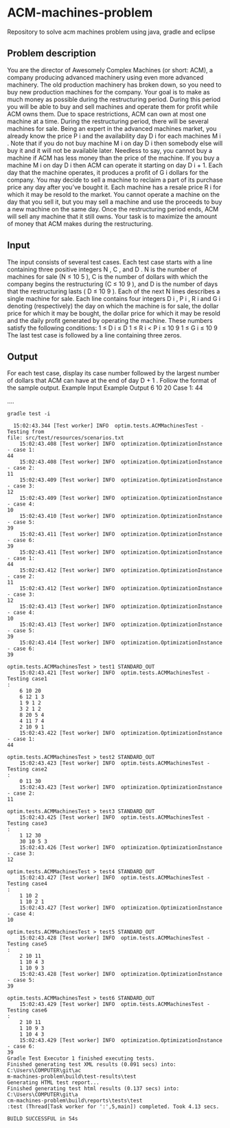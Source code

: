 ﻿# ACM-machines-problem
Repository to solve acm machines problem using java, gradle and eclipse

## Problem description 
You are the director of Awesomely Complex Machines (or short: ACM), a company producing
advanced machinery using even more advanced machinery. The old production machinery has broken
down, so you need to buy new production machines for the company. Your goal is to make as much
money as possible during the restructuring period. During this period you will be able to buy and sell
machines and operate them for profit while ACM owns them. Due to space restrictions, ACM can own
at most one machine at a time. During the restructuring period, there will be several machines for sale.
Being an expert in the advanced machines market, you already know the price P i and the availability
day D i for each machines M i . Note that if you do not buy machine M i on day D i then somebody else
will buy it and it will not be available later. Needless to say, you cannot buy a machine if ACM has less
money than the price of the machine. If you buy a machine M i on day D i then ACM can operate it
starting on day D i + 1. Each day that the machine operates, it produces a profit of G i dollars for the
company.
You may decide to sell a machine to reclaim a part of its purchase price any day after you’ve bought it.
Each machine has a resale price R i for which it may be resold to the market. You cannot operate a
machine on the day that you sell it, but you may sell a machine and use the proceeds to buy a new
machine on the same day. Once the restructuring period ends, ACM will sell any machine that it still
owns. Your task is to maximize the amount of money that ACM makes during the restructuring.
## Input
The input consists of several test cases. Each test case starts with a line containing three positive
integers N , C , and D . N is the number of machines for sale (N ≤ 10 5 ), C is the number of dollars with
which the company begins the restructuring (C ≤ 10 9 ), and D is the number of days that the
restructuring lasts ( D ≤ 10 9 ).
Each of the next N lines describes a single machine for sale. Each line contains four integers D i , P i , R i
and G i denoting (respectively) the day on which the machine is for sale, the dollar price for which it
may be bought, the dollar price for which it may be resold and the daily profit generated by operating
the machine. These numbers satisfy the following conditions:
1 ≤ D i ≤ D
1 ≤ R i < P i ≤ 10 9
1 ≤ G i ≤ 10 9
The last test case is followed by a line containing three zeros.
## Output
For each test case, display its case number followed by the largest number of dollars that ACM can
have at the end of day D + 1 . Follow the format of the sample output.
Example Input Example Output
6 10 20 Case 1: 44


....

```
gradle test -i

  15:02:43.344 [Test worker] INFO  optim.tests.ACMMachinesTest - Testing from                                                                                                                 file: src/test/resources/scenarios.txt
    15:02:43.408 [Test worker] INFO  optimization.OptimizationInstance - case 1:                                                                                                                 44
    15:02:43.408 [Test worker] INFO  optimization.OptimizationInstance - case 2:                                                                                                                 11
    15:02:43.409 [Test worker] INFO  optimization.OptimizationInstance - case 3:                                                                                                                 12
    15:02:43.409 [Test worker] INFO  optimization.OptimizationInstance - case 4:                                                                                                                 10
    15:02:43.410 [Test worker] INFO  optimization.OptimizationInstance - case 5:                                                                                                                 39
    15:02:43.411 [Test worker] INFO  optimization.OptimizationInstance - case 6:                                                                                                                 39
    15:02:43.411 [Test worker] INFO  optimization.OptimizationInstance - case 1:                                                                                                                 44
    15:02:43.412 [Test worker] INFO  optimization.OptimizationInstance - case 2:                                                                                                                 11
    15:02:43.412 [Test worker] INFO  optimization.OptimizationInstance - case 3:                                                                                                                 12
    15:02:43.413 [Test worker] INFO  optimization.OptimizationInstance - case 4:                                                                                                                 10
    15:02:43.413 [Test worker] INFO  optimization.OptimizationInstance - case 5:                                                                                                                 39
    15:02:43.414 [Test worker] INFO  optimization.OptimizationInstance - case 6:                                                                                                                 39

optim.tests.ACMMachinesTest > test1 STANDARD_OUT
    15:02:43.421 [Test worker] INFO  optim.tests.ACMMachinesTest - Testing case1                                                                                                                :
    6 10 20
    6 12 1 3
    1 9 1 2
    3 2 1 2
    8 20 5 4
    4 11 7 4
    2 10 9 1
    15:02:43.422 [Test worker] INFO  optimization.OptimizationInstance - case 1:                                                                                                                 44

optim.tests.ACMMachinesTest > test2 STANDARD_OUT
    15:02:43.423 [Test worker] INFO  optim.tests.ACMMachinesTest - Testing case2                                                                                                                :
    0 11 30
    15:02:43.423 [Test worker] INFO  optimization.OptimizationInstance - case 2:                                                                                                                 11

optim.tests.ACMMachinesTest > test3 STANDARD_OUT
    15:02:43.425 [Test worker] INFO  optim.tests.ACMMachinesTest - Testing case3                                                                                                                :
    1 12 30
    30 10 5 3
    15:02:43.426 [Test worker] INFO  optimization.OptimizationInstance - case 3:                                                                                                                 12

optim.tests.ACMMachinesTest > test4 STANDARD_OUT
    15:02:43.427 [Test worker] INFO  optim.tests.ACMMachinesTest - Testing case4                                                                                                                :
    1 10 2
    1 10 2 1
    15:02:43.427 [Test worker] INFO  optimization.OptimizationInstance - case 4:                                                                                                                 10

optim.tests.ACMMachinesTest > test5 STANDARD_OUT
    15:02:43.428 [Test worker] INFO  optim.tests.ACMMachinesTest - Testing case5                                                                                                                :
    2 10 11
    1 10 4 3
    1 10 9 3
    15:02:43.428 [Test worker] INFO  optimization.OptimizationInstance - case 5:                                                                                                                 39

optim.tests.ACMMachinesTest > test6 STANDARD_OUT
    15:02:43.429 [Test worker] INFO  optim.tests.ACMMachinesTest - Testing case6                                                                                                                :
    2 10 11
    1 10 9 3
    1 10 4 3
    15:02:43.429 [Test worker] INFO  optimization.OptimizationInstance - case 6:                                                                                                                 39
Gradle Test Executor 1 finished executing tests.
Finished generating test XML results (0.091 secs) into: C:\Users\COMPUTER\git\ac                                                                                                                m-machines-problem\build\test-results\test
Generating HTML test report...
Finished generating test html results (0.137 secs) into: C:\Users\COMPUTER\git\a                                                                                                                cm-machines-problem\build\reports\tests\test
:test (Thread[Task worker for ':',5,main]) completed. Took 4.13 secs.

BUILD SUCCESSFUL in 54s

```